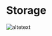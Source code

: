 # Storage

![altetext](https://stowageaccountw3.blob.core.windows.net/imagineifninjagotalowtaperfade/tenor.gif)
